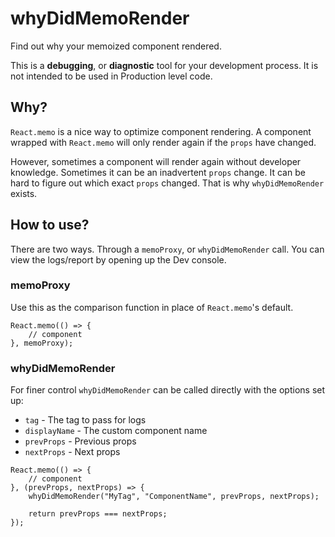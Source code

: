 # whyDidMemoRender

Find out why your memoized component rendered. 

This is a **debugging**, or **diagnostic** tool for your development process. It is not intended to be used in Production level code. 

## Why?

`React.memo` is a nice way to optimize component rendering. A component wrapped with `React.memo` will only render again if the `props` have changed.

However, sometimes a component will render again without developer knowledge. Sometimes it can be an inadvertent `props` change. It can be hard to figure out which exact `props` changed. That is why `whyDidMemoRender` exists.

## How to use?

There are two ways. Through a `memoProxy`, or `whyDidMemoRender` call. You can view the logs/report by opening up the Dev console.

### memoProxy

Use this as the comparison function in place of `React.memo`'s default. 

```
React.memo(() => {
    // component
}, memoProxy);
```

### whyDidMemoRender

For finer control `whyDidMemoRender` can be called directly with the options set up:

* `tag` - The tag to pass for logs
* `displayName` - The custom component name
* `prevProps` - Previous props
* `nextProps` - Next props

```
React.memo(() => {
    // component
}, (prevProps, nextProps) => {
    whyDidMemoRender("MyTag", "ComponentName", prevProps, nextProps);

    return prevProps === nextProps;
});
```
